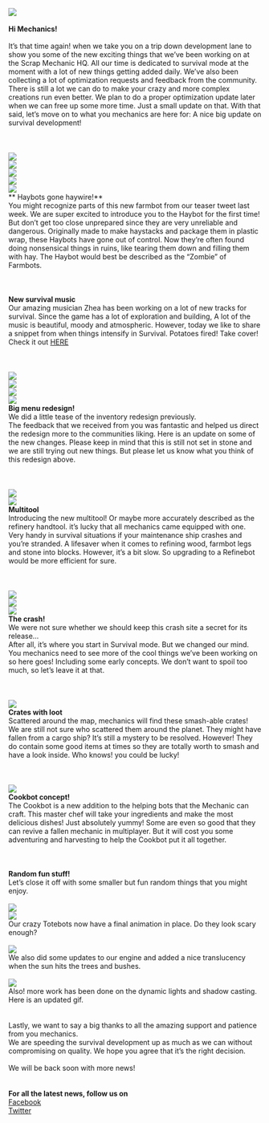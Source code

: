 ![](https://i.imgur.com/X4Ex9BR.png)<br/>
<br/>
**Hi Mechanics!**<br/>
<br/>
It’s that time again! when we take you on a trip down development lane to show you some of the new exciting things that we’ve been working on at the Scrap Mechanic HQ. All our time is dedicated to survival mode at the moment with a lot of new things getting added daily. We’ve also been collecting a lot of optimization requests and feedback from the community. There is still a lot we can do to make your crazy and more complex creations run even better. We plan to do a proper optimization update later when we can free up some more time. Just a small update on that. With that said, let’s move on to what you mechanics are here for: A nice big update on survival development!<br/>
<br/>
<br/>
<br/>
![](https://i.imgur.com/NC5qnTz.png)<br/>
![](https://i.imgur.com/i1EPEqb.png)<br/>
![](https://i.imgur.com/Kru4c81.png)<br/>
![](https://i.imgur.com/d1H2maK.png)<br/>
![](https://i.imgur.com/QHdjyzc.png)<br/>
** Haybots gone haywire!**<br/>
You might recognize parts of this new farmbot from our teaser tweet last week. We are super excited to introduce you to the Haybot for the first time! But don’t get too close unprepared since they are very unreliable and dangerous. Originally made to make haystacks and package them in plastic wrap, these Haybots have gone out of control. Now they’re often found doing nonsensical things in ruins, like tearing them down and filling them with hay. The Haybot would best be described as the “Zombie” of Farmbots. <br/>
<br/>
<br/>
<br/>
**New survival music**<br/>
Our amazing musician Zhea has been working on a lot of new tracks for survival. Since the game has a lot of exploration and building, A lot of the music is beautiful, moody and atmospheric. However, today we like to share a snippet from when things intensify in Survival. Potatoes fired! Take cover!<br/>
Check it out [HERE](https://soundcloud.com/axolotgames/spud-fight-teaser)<br/>
<br/>
<br/>
<br/>
![](https://i.imgur.com/ILH3Slt.png)<br/>
![](https://i.imgur.com/QmECiEP.png)<br/>
![](https://i.imgur.com/biyonHV.png)<br/>
![](https://i.imgur.com/ClacFEx.png)<br/>
**Big menu redesign!**<br/>
We did a little tease of the inventory redesign previously. <br/>
The feedback that we received from you was fantastic and helped us direct the redesign more to the communities liking. Here is an update on some of the new changes. Please keep in mind that this is still not set in stone and we are still trying out new things. But please let us know what you think of this redesign above. <br/>
<br/>
<br/>
<br/>
![](https://i.imgur.com/42V3bNB.png)<br/>
![](https://i.imgur.com/u8WlY77.gif)<br/>
**Multitool**<br/>
Introducing the new multitool! Or maybe more accurately described as the refinery handtool. it’s lucky that all mechanics came equipped with one. Very handy in survival situations if your maintenance ship crashes and you’re stranded. A lifesaver when it comes to refining wood, farmbot legs and stone into blocks. However, it’s a bit slow. So upgrading to a Refinebot would be more efficient for sure.<br/>
<br/>
<br/>
<br/>
![](https://i.imgur.com/ZUHX1FO.png)<br/>
![](https://i.imgur.com/wJ3wMmH.png)<br/>
![](https://i.imgur.com/iJ48kvL.png)<br/>
**The crash!**<br/>
We were not sure whether we should keep this crash site a secret for its release...<br/>
After all, it’s where you start in Survival mode. But we changed our mind. You mechanics need to see more of the cool things we’ve been working on so here goes! Including some early concepts. We don’t want to spoil too much, so let’s leave it at that. <br/>
<br/>
<br/>
<br/>
![](https://i.imgur.com/3FKatQV.png)<br/>
**Crates with loot**<br/>
Scattered around the map, mechanics will find these smash-able crates!<br/>
We are still not sure who scattered them around the planet. They might have fallen from a cargo ship? It’s still a mystery to be resolved. However! They do contain some good items at times so they are totally worth to smash and have a look inside. Who knows! you could be lucky!<br/>
<br/>
<br/>
<br/>
![](https://i.imgur.com/tH7e7qR.png)<br/>
**Cookbot concept!**<br/>
The Cookbot is a new addition to the helping bots that the Mechanic can craft. This master chef will take your ingredients and make the most delicious dishes! Just absolutely yummy! Some are even so good that they can revive a fallen mechanic in multiplayer. But it will cost you some adventuring and harvesting to help the Cookbot put it all together. <br/>
<br/>
<br/>
<br/>
**Random fun stuff!**<br/>
Let’s close it off with some smaller but fun random things that you might enjoy.<br/>
<br/>
![](https://i.imgur.com/OIqlLBX.gif)<br/>
![](https://i.imgur.com/M7p9uhH.gif)<br/>
Our crazy Totebots now have a final animation in place. Do they look scary enough? <br/>
<br/>
![](https://i.imgur.com/JOr7F1W.png)<br/>
We also did some updates to our engine and added a nice translucency when the sun hits the trees and bushes. <br/>
<br/>
![](https://i.imgur.com/kneVg4B.gif)<br/>
Also! more work has been done on the dynamic lights and shadow casting. Here is an updated gif.<br/>
<br/>
<br/>
Lastly, we want to say a big thanks to all the amazing support and patience from you mechanics. <br/>
We are speeding the survival development up as much as we can without compromising on quality. We hope you agree that it’s the right decision. <br/>
<br/>
We will be back soon with more news!<br/>
<br/>
<br/>
**For all the latest news, follow us on**<br/>
[Facebook](https://www.facebook.com/scrapmechanic/)<br/>
[Twitter](https://twitter.com/ScrapMechanic)